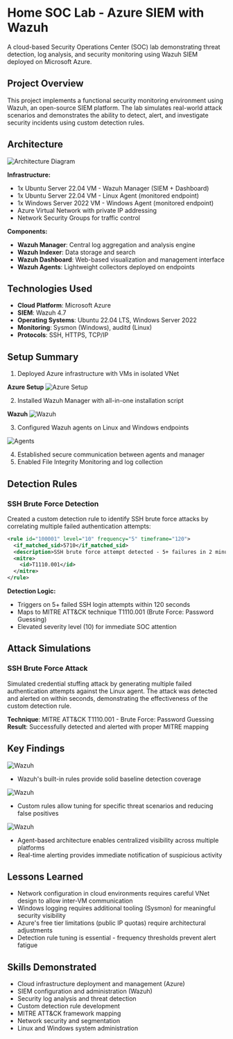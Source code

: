# Home SOC Lab - Azure SIEM with Wazuh

A cloud-based Security Operations Center (SOC) lab demonstrating threat detection, log analysis, and security monitoring using Wazuh SIEM deployed on Microsoft Azure.

## Project Overview

This project implements a functional security monitoring environment using Wazuh, an open-source SIEM platform. The lab simulates real-world attack scenarios and demonstrates the ability to detect, alert, and investigate security incidents using custom detection rules.

## Architecture
![Architecture Diagram](Architecture-Diagram.png)

**Infrastructure:**
- 1x Ubuntu Server 22.04 VM - Wazuh Manager (SIEM + Dashboard)
- 1x Ubuntu Server 22.04 VM - Linux Agent (monitored endpoint)
- 1x Windows Server 2022 VM - Windows Agent (monitored endpoint)
- Azure Virtual Network with private IP addressing
- Network Security Groups for traffic control

**Components:**
- **Wazuh Manager**: Central log aggregation and analysis engine
- **Wazuh Indexer**: Data storage and search
- **Wazuh Dashboard**: Web-based visualization and management interface
- **Wazuh Agents**: Lightweight collectors deployed on endpoints

## Technologies Used

- **Cloud Platform**: Microsoft Azure
- **SIEM**: Wazuh 4.7
- **Operating Systems**: Ubuntu 22.04 LTS, Windows Server 2022
- **Monitoring**: Sysmon (Windows), auditd (Linux)
- **Protocols**: SSH, HTTPS, TCP/IP

## Setup Summary

1. Deployed Azure infrastructure with VMs in isolated VNet

**Azure Setup**
![Azure Setup](screenshots/azure-setup.png)

2. Installed Wazuh Manager with all-in-one installation script

**Wazuh**
![Wazuh](screenshots/empty_dashboard.png)

3. Configured Wazuh agents on Linux and Windows endpoints

![Agents](screenshots/connected-agents.png)

4. Established secure communication between agents and manager
5. Enabled File Integrity Monitoring and log collection

## Detection Rules

### SSH Brute Force Detection

Created a custom detection rule to identify SSH brute force attacks by correlating multiple failed authentication attempts:

```xml
<rule id="100001" level="10" frequency="5" timeframe="120">
  <if_matched_sid>5710</if_matched_sid>
  <description>SSH brute force attempt detected - 5+ failures in 2 minutes</description>
  <mitre>
    <id>T1110.001</id>
  </mitre>
</rule>
```

**Detection Logic:**
- Triggers on 5+ failed SSH login attempts within 120 seconds
- Maps to MITRE ATT&CK technique T1110.001 (Brute Force: Password Guessing)
- Elevated severity level (10) for immediate SOC attention

## Attack Simulations

### SSH Brute Force Attack
Simulated credential stuffing attack by generating multiple failed authentication attempts against the Linux agent. The attack was detected and alerted on within seconds, demonstrating the effectiveness of the custom detection rule.

**Technique**: MITRE ATT&CK T1110.001 - Brute Force: Password Guessing  
**Result**: Successfully detected and alerted with proper MITRE mapping

## Key Findings

![Wazuh](screenshots/siem-log.png)


- Wazuh's built-in rules provide solid baseline detection coverage

![Wazuh](screenshots/log-details.png)

- Custom rules allow tuning for specific threat scenarios and reducing false positives

![Wazuh](screenshots/custom-rules.png)


- Agent-based architecture enables centralized visibility across multiple platforms
- Real-time alerting provides immediate notification of suspicious activity

## Lessons Learned

- Network configuration in cloud environments requires careful VNet design to allow inter-VM communication
- Windows logging requires additional tooling (Sysmon) for meaningful security visibility
- Azure's free tier limitations (public IP quotas) require architectural adjustments
- Detection rule tuning is essential - frequency thresholds prevent alert fatigue

## Skills Demonstrated

- Cloud infrastructure deployment and management (Azure)
- SIEM configuration and administration (Wazuh)
- Security log analysis and threat detection
- Custom detection rule development
- MITRE ATT&CK framework mapping
- Network security and segmentation
- Linux and Windows system administration
